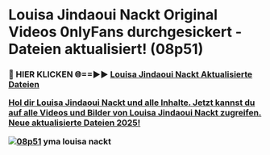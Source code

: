 # Louisa Jindaoui Nackt Original Videos 0nlyFans durchgesickert - Dateien aktualisiert! (08p51)

<h3>🔴 HIER KLICKEN 🌐==►► <a href="https://tinyurl.com/h6vf6nb8" rel="nofollow">Louisa Jindaoui Nackt Aktualisierte Dateien

Hol dir Louisa Jindaoui Nackt und alle Inhalte. Jetzt kannst du auf alle Videos und Bilder von Louisa Jindaoui Nackt zugreifen. Neue aktualisierte Dateien 2025!

[![08p51](https://i.imgur.com/sD4kR3V.gif)](https://tinyurl.com/h6vf6nb8)
yma louisa nackt